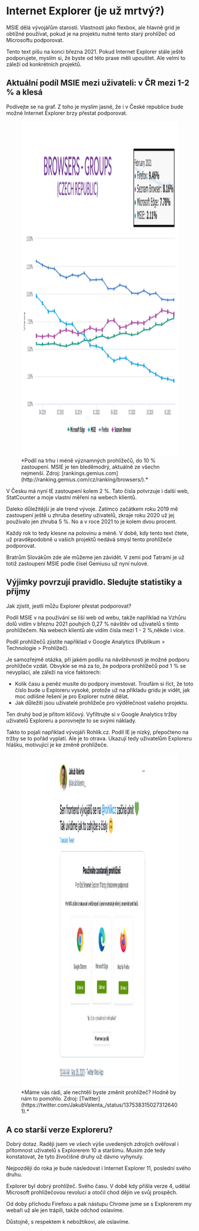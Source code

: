 # Internet Explorer (je už mrtvý?)

MSIE dělá vývojářům starosti. Vlastnosti jako flexbox, ale hlavně grid je obtížné používat, pokud je na projektu nutné tento starý prohlížeč od Microsoftu podporovat.

Tento text píšu na konci března 2021. Pokud Internet Explorer stále ještě podporujete, myslím si, že byste od této praxe měli upouštet. Ale velmi to záleží od konkrétních projektů.

## Aktuální podíl MSIE mezi uživateli: v ČR mezi 1-2 % a klesá

Podívejte se na graf. Z toho je myslím jasné, že i v České republice bude možné Internet Explorer brzy přestat podporovat.

<figure>
<img src="../dist/images/original/msie-stats.png" width="1600" height="900" alt="Graf podílu prohlížečů pro IE, MS Edge, Firefox">
<figcaption markdown="1">
*Podíl na trhu i méně významných prohlížečů, do 10 % zastoupení. MSIE je ten bleděmodrý, aktuálně ze všechn nejmenší. Zdroj: [rankings.gemius.com](http://ranking.gemius.com/cz/ranking/browsers/).*
</figcaption>
</figure>

V Česku má nyní IE zastoupení kolem 2 %. Tato čísla potvrzuje i další web, StatCounter a moje vlastní měření na webech klientů.

Daleko důležitější je ale trend vývoje. Zatímco začátkem roku 2019 mě zastoupení ještě u zhruba desetiny uživatelů, zkraje roku 2020 už jej používalo jen zhruba 5 %. No a v roce 2021 to je kolem dvou procent.

Každý rok to tedy klesne na polovinu a méně. V době, kdy tento text čtete, už pravděpodobně u vašich projektů nedává smysl tento prohlížeče podporovat.

<!-- AdSnippet -->

Bratrům Slovákům zde ale můžeme jen závidět. V zemi pod Tatrami je už totiž zastoupení MSIE podle čísel Gemiusu už nyní nulové.

## Výjimky povrzují pravidlo. Sledujte statistiky a příjmy

Jak zjistit, jestli můžu Explorer přestat podporovat?

Podíl MSIE v na používání se liší web od webu, takže například na Vzhůru dolů vidím v březnu 2021 pouhých 0,27 % návštěv od uživatelů s tímto prohlížečem. Na webech klientů ale vidím čísla mezi 1 - 2 %,někde i více.

Podíl prohlížečů zjistíte například v Google Analytics (Publikum > Technologie > Prohlížeč).

Je samozřejmě otázka, při jakém podílu na návštěvnosti je možné podporu prohlížeče vzdát. Obvykle se má za to, že podpora prohlížečů pod 1 % se nevyplácí, ale záleží na více faktorech:

- Kolik času a peněz musíte do podpory investovat. Troufám si říct, že toto číslo bude u Exploreru vysoké, protože už na příkladu gridu je vidět, jak moc odlišné řešení je pro Explorer nutné dělat.
- Jak důležití jsou uživatelé prohlížeče pro výdělečnost vašeho projektu.

Ten druhý bod je přitom klíčový. Vyfiltrujte si v Google Analytics tržby uživatelů Exploreru a porovnejte to se svými náklady.

Takto to pojali například vývojáři Rohlík.cz. Podíl IE je nízký, přepočteno na tržby se to pořád vyplatí. Ale je to otrava. Ukazují tedy uživatelům Exploreru hlášku, motivující je ke změně prohlížeče.

<figure>
<img src="../dist/images/original/msie-rohlik.png" width="1600" height="900" alt="Jakub Valenta z Rohlíku a obrazovka pro uživatele MSIE">
<figcaption markdown="1">
*Máme vás rádi, ale nechtěli byste změnit prohlížeč? Hodně by nám to pomohlo. Zdroj: [Twitter](https://twitter.com/JakubValenta_/status/1375383150273126401).*
</figcaption>
</figure>

## A co starší verze Exploreru?

Dobrý dotaz. Raději jsem ve všech výše uvedených zdrojích ověřoval i přítomnost uživatelů s Explorerem 10 a staršímu. Musím zde tedy konstatovat, že tyto živočišné druhy už dávno vyhynuly.

Nejpozději do roka je bude následovat i Internet Explorer 11, poslední svého druhu.

<!-- AdSnippet -->

Explorer byl dobrý prohlížeč. Svého času. V době kdy přišla verze 4, udělal Microsoft prohlížečovou revoluci a otočil chod dějin ve svůj prospěch.

Od doby příchodu Firefoxu a pak nástupu Chrome jsme se s Explorerem my webaři už ale jen trápili, takže odchod oslavíme.

Důstojně, s respektem k nebožtíkovi, ale oslavíme.
